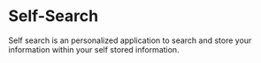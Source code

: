 Self-Search
===============================================================================

Self search is an personalized application to search and store your information within your self stored information.


